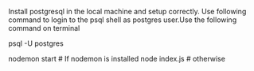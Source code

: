 Install postgresql in the local machine and setup correctly. Use following command to login to the psql shell as postgres user.Use the following command on terminal

psql -U postgres

nodemon start # If nodemon is installed
node index.js # otherwise